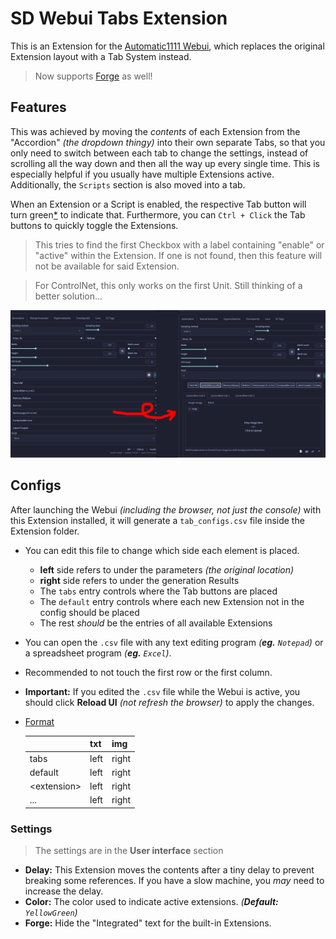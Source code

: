 ﻿# SD Webui Tabs Extension
This is an Extension for the [Automatic1111 Webui](https://github.com/AUTOMATIC1111/stable-diffusion-webui), which replaces the original Extension layout with a Tab System instead.

> Now supports [Forge](https://github.com/lllyasviel/stable-diffusion-webui-forge) as well!

## Features
This was achieved by moving the *contents* of each Extension from the "Accordion" *(the dropdown thingy)* into their own separate Tabs, 
so that you only need to switch between each tab to change the settings, instead of scrolling all the way down and then all the way up every single time. 
This is especially helpful if you usually have multiple Extensions active.
Additionally, the `Scripts` section is also moved into a tab.

When an Extension or a Script is enabled, the respective Tab button will turn green[*](#settings) to indicate that. Furthermore, you can `Ctrl + Click` the Tab buttons to quickly toggle the Extensions.
> This tries to find the first Checkbox with a label containing "enable" or "active" within the Extension. If one is not found, then this feature will not be available for said Extension.

> For ControlNet, this only works on the first Unit. Still thinking of a better solution...

<p align="center"><img src="demo.jpg" width=768></p>

## Configs
After launching the Webui *(including the browser, not just the console)* with this Extension installed, it will generate a `tab_configs.csv` file inside the Extension folder.

- You can edit this file to change which side each element is placed. 
    - **left** side refers to under the parameters *(the original location)*
    - **right** side refers to under the generation Results
    - The `tabs` entry controls where the Tab buttons are placed
    - The `default` entry controls where each new Extension not in the config should be placed
    - The rest *should* be the entries of all available Extensions

- You can open the `.csv` file with any text editing program *(**eg.** `Notepad`)* or a spreadsheet program *(**eg.** `Excel`)*. 
- Recommended to not touch the first row or the first column.
- **Important:** If you edited the `.csv` file while the Webui is active, you should click **Reload UI** *(not refresh the browser)* to apply the changes.
- <ins>Format</ins>

    |     | txt | img |
    |-----|-----|-----|
    | tabs| left|right|
    |default|left|right|
    |\<extension\>|left|right|
    | ... | left|right|

### Settings
> The settings are in the **User interface** section
- **Delay:** This Extension moves the contents after a tiny delay to prevent breaking some references. If you have a slow machine, you *may* need to increase the delay.
- **Color:** The color used to indicate active extensions. *(**Default:** `YellowGreen`)*
- **Forge:** Hide the "Integrated" text for the built-in Extensions.
